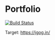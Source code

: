 # Portfolio

[![Build Status](https://travis-ci.org/codefun-io/polo-max-portfolio.svg?branch=master)](https://travis-ci.org/codefun-io/polo-max-portfolio)

Target: https://jgog.in/
